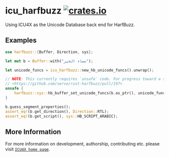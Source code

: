 # icu_harfbuzz [![crates.io](https://img.shields.io/crates/v/icu_harfbuzz)](https://crates.io/crates/icu_harfbuzz)

<!-- cargo-rdme start -->

Using ICU4X as the Unicode Database back end for HarfBuzz.

## Examples

```rust
use harfbuzz::{Buffer, Direction, sys};

let mut b = Buffer::with("مساء الخير");

let unicode_funcs = icu_harfbuzz::new_hb_unicode_funcs().unwrap();

// NOTE: This currently requires `unsafe` code. For progress toward a safe abstraction, see:
// <https://github.com/servo/rust-harfbuzz/pull/197>
unsafe {
    harfbuzz::sys::hb_buffer_set_unicode_funcs(b.as_ptr(), unicode_funcs.as_ptr());
}

b.guess_segment_properties();
assert_eq!(b.get_direction(), Direction::RTL);
assert_eq!(b.get_script(), sys::HB_SCRIPT_ARABIC);
```

<!-- cargo-rdme end -->

## More Information

For more information on development, authorship, contributing etc. please visit [`ICU4X home page`](https://github.com/unicode-org/icu4x).
